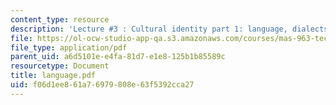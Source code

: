 ```yaml
---
content_type: resource
description: 'Lecture #3 : Cultural identity part 1: language, dialects and email'
file: https://ol-ocw-studio-app-qa.s3.amazonaws.com/courses/mas-963-techno-identity-who-we-are-and-how-we-perceive-ourselves-and-others-spring-2002/f06d1ee861a76979808e63f5392cca27_language.pdf
file_type: application/pdf
parent_uid: a6d5101e-e4fa-81d7-e1e8-125b1b85589c
resourcetype: Document
title: language.pdf
uid: f06d1ee8-61a7-6979-808e-63f5392cca27
---
```

